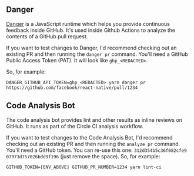 ## Danger

[Danger](http://danger.systems/js/) is a JavaScript runtime which helps you provide continuous feedback inside GitHub.
It's used inside Github Actions to analyze the contents of a GitHub pull request.

If you want to test changes to Danger, I'd recommend checking out an existing PR and then running the `danger pr` command.
You'll need a GitHub Public Access Token (PAT). It will look like `ghp_<REDACTED>`.

So, for example:

```
DANGER_GITHUB_API_TOKEN=ghp_<REDACTED> yarn danger pr https://github.com/facebook/react-native/pull/1234
```

## Code Analysis Bot

The code analysis bot provides lint and other results as inline reviews on GitHub. It runs as part of the Circle CI analysis workflow.

If you want to test changes to the Code Analysis Bot, I'd recommend checking out an existing PR and then running the `analyze pr` command.
You'll need a GitHub token. You can re-use this one: `312d354b5c36f082cfe9` `07973d757026bdd9f196` (just remove the space).
So, for example:

```
GITHUB_TOKEN=[ENV_ABOVE] GITHUB_PR_NUMBER=1234 yarn lint-ci
```
